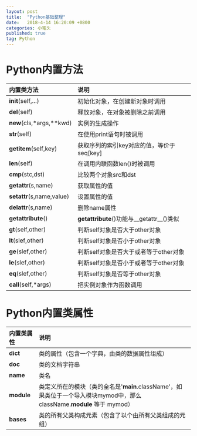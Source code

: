 ```yaml
---
layout: post
title:  "Python基础整理"
date:   2018-4-14 16:20:09 +0800
categories: 小笔头
published: true
tag: Python
---
```



# Python内置方法 #
| 内置类方法                   | 说明      |  
| :--------                  | :-----    |   
| __init__(self,...)  | 初始化对象，在创建新对象时调用|  
| __del__(self)       | 释放对象，在对象被删除之前调用|  
| __new__(cls,*args,**kwd)  | 实例的生成操作 | 
| __str__(self)  | 在使用print语句时被调用 | 
| __getitem__(self,key)  | 获取序列的索引key对应的值，等价于seq[key] |  
| __len__(self)  | 在调用内联函数len()时被调用 | 
| __cmp__(stc,dst)  |比较两个对象src和dst | 
| __getattr__(s,name)  | 获取属性的值 | 
| __setattr__(s,name,value)  | 设置属性的值 | 
|__delattr__(s,name)   | 删除name属性  |
| __getattribute__()  | __getattribute__()功能与__getattr__()类似  |
| __gt__(self,other)  | 判断self对象是否大于other对象  |
| __lt__(slef,other)  |判断self对象是否小于other对象  |
|__ge__(slef,other)  | 判断self对象是否大于或者等于other对象  |
| __le__(slef,other)  |判断self对象是否小于或者等于other对象  |
| __eq__(slef,other)  |判断self对象是否等于other对象  |
| __call__(self,*args)  | 把实例对象作为函数调用 |




# Python内置类属性 #
| 内置类属性 | 说明      |  
| :--------     | :-----    |    
|__dict__  | 类的属性（包含一个字典，由类的数据属性组成）|  
|__doc__  |类的文档字符串  |
|__name__ | 类名  |
|__module__ | 类定义所在的模块（类的全名是'__main__.className'，如果类位于一个导入模块mymod中，那么className.__module__ 等于 mymod） | 
|__bases__  | 类的所有父类构成元素（包含了以个由所有父类组成的元组）|  